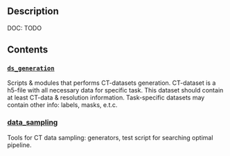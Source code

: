 ## Description

DOC: TODO

## Contents

### [`ds_generation`](ds_generation)

Scripts & modules that performs CT-datasets generation.
CT-dataset is a h5-file with all necessary data for specific task.
This dataset should contain at least CT-data & resolution information.
Task-specific datasets may contain other info: labels, masks, e.t.c.

### [data_sampling](data_sampling)

Tools for CT data sampling: generators, test script for searching optimal
pipeline.